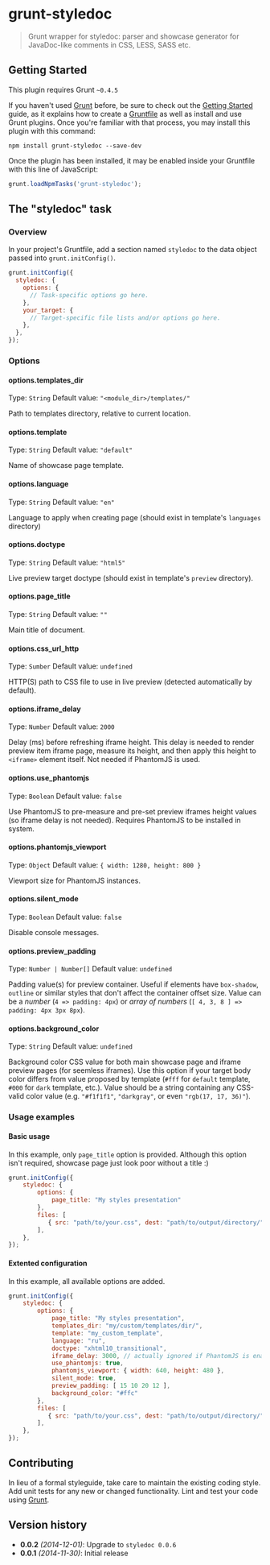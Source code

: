 # grunt-styledoc

> Grunt wrapper for styledoc: parser and showcase generator for JavaDoc-like comments in CSS, LESS, SASS etc.

## Getting Started
This plugin requires Grunt `~0.4.5`

If you haven't used [Grunt](http://gruntjs.com/) before, be sure to check out the [Getting Started](http://gruntjs.com/getting-started) guide, as it explains how to create a [Gruntfile](http://gruntjs.com/sample-gruntfile) as well as install and use Grunt plugins. Once you're familiar with that process, you may install this plugin with this command:

```shell
npm install grunt-styledoc --save-dev
```

Once the plugin has been installed, it may be enabled inside your Gruntfile with this line of JavaScript:

```js
grunt.loadNpmTasks('grunt-styledoc');
```

## The "styledoc" task

### Overview
In your project's Gruntfile, add a section named `styledoc` to the data object passed into `grunt.initConfig()`.

```js
grunt.initConfig({
  styledoc: {
    options: {
      // Task-specific options go here.
    },
    your_target: {
      // Target-specific file lists and/or options go here.
    },
  },
});
```

### Options

#### options.templates_dir
Type: `String`
Default value: `"<module_dir>/templates/"`

Path to templates directory, relative to current location.

#### options.template
Type: `String`
Default value: `"default"`

Name of showcase page template.

#### options.language
Type: `String`
Default value: `"en"`

Language to apply when creating page (should exist in template's `languages` directory)

#### options.doctype
Type: `String`
Default value: `"html5"`

Live preview target doctype (should exist in template's `preview` directory).

#### options.page_title
Type: `String`
Default value: `""`

Main title of document.

#### options.css_url_http
Type: `Sumber`
Default value: `undefined`

HTTP(S) path to CSS file to use in live preview (detected automatically by default).

#### options.iframe_delay
Type: `Number`
Default value: `2000`

Delay (ms) before refreshing iframe height.
This delay is needed to render preview item iframe page, measure its height, and then apply this height to `<iframe>` element itself.
Not needed if PhantomJS is used.

#### options.use_phantomjs
Type: `Boolean`
Default value: `false`

Use PhantomJS to pre-measure and pre-set preview iframes height values (so iframe delay is not needed).
Requires PhantomJS to be installed in system.

#### options.phantomjs_viewport
Type: `Object`
Default value: `{ width: 1280, height: 800 }`

Viewport size for PhantomJS instances.

#### options.silent_mode
Type: `Boolean`
Default value: `false`

Disable console messages.

#### options.preview_padding
Type: `Number | Number[]`
Default value: `undefined`

Padding value(s) for preview container. Useful if elements have `box-shadow`, `outline` or similar styles that don't affect the container offset size.
Value can be a *number* (`4 => padding: 4px`) or *array of numbers* (`[ 4, 3, 8 ] => padding: 4px 3px 8px`).

#### options.background_color
Type: `String`
Default value: `undefined`

Background color CSS value for both main showcase page and iframe preview pages (for seemless iframes).
Use this option if your target body color differs from value proposed by template (`#fff` for `default` template, `#000` for `dark` template, etc.).
Value should be a string containing any CSS-valid color value (e.g. `"#f1f1f1"`, `"darkgray"`, or even `"rgb(17, 17, 36)"`).


### Usage examples

#### Basic usage
In this example, only `page_title` option is provided. Although this option isn't required, showcase page just look poor without a title :)

```js
grunt.initConfig({
    styledoc: {
        options: {
            page_title: "My styles presentation"
        },
        files: [
           { src: "path/to/your.css", dest: "path/to/output/directory/" }
        ],
    },
});
```

#### Extented configuration
In this example, all available options are added.

```js
grunt.initConfig({
    styledoc: {
        options: {
            page_title: "My styles presentation",
            templates_dir: "my/custom/templates/dir/",
            template: "my_custom_template",
            language: "ru",
            doctype: "xhtml10_transitional",
            iframe_delay: 3000, // actually ignored if PhantomJS is enabled and installed
            use_phantomjs: true,
            phantomjs_viewport: { width: 640, height: 480 },
            silent_mode: true,
            preview_padding: [ 15 10 20 12 ],
            background_color: "#ffc"
        },
        files: [
           { src: "path/to/your.css", dest: "path/to/output/directory/" }
        ],
    },
});
```

## Contributing
In lieu of a formal styleguide, take care to maintain the existing coding style. Add unit tests for any new or changed functionality. Lint and test your code using [Grunt](http://gruntjs.com/).

## Version history
* **0.0.2** *(2014-12-01)*: Upgrade to `styledoc 0.0.6`
* **0.0.1** *(2014-11-30)*: Initial release

